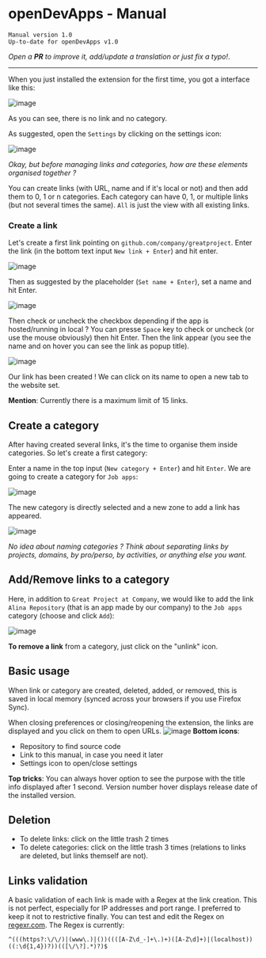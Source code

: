 <!--
    openDevApps - Open quickly local or remote development-related apps, through a small list of links.
    Copyright (C) 2021 Samuel Roland

    This program is free software: you can redistribute it and/or modify
    it under the terms of the GNU General Public License as published by
    the Free Software Foundation, either version 3 of the License, or
    (at your option) any later version.

    This program is distributed in the hope that it will be useful,
    but WITHOUT ANY WARRANTY; without even the implied warranty of
    MERCHANTABILITY or FITNESS FOR A PARTICULAR PURPOSE.  See the
    GNU General Public License for more details.

    You should have received a copy of the GNU General Public License
    along with this program.  If not, see <https://www.gnu.org/licenses/>.
-->
# openDevApps - Manual

    Manual version 1.0
    Up-to-date for openDevApps v1.0  
*Open a **PR** to improve it, add/update a translation or just fix a typo!*.

---

When you just installed the extension for the first time, you got a interface like this:

<img alt="image" src="https://user-images.githubusercontent.com/47849646/133944442-585081e4-c16a-4151-b78e-6874ba6b897e.png">

As you can see, there is no link and no category.

As suggested, open the `Settings` by clicking on the settings icon:

<img alt="image" src="https://user-images.githubusercontent.com/47849646/133944463-1f25fec6-4090-4f16-90f4-fc96b83d6703.png">

*Okay, but before managing links and categories, how are these elements organised together ?*

You can create links (with URL, name and if it's local or not) and then add them to 0, 1 or n categories. Each category can have 0, 1, or multiple links (but not several times the same). `All` is just the view with all existing links.

### Create a link
Let's create a first link pointing on `github.com/company/greatproject`. Enter the link (in the bottom text input `New link + Enter`) and hit enter.

<img alt="image" src="https://user-images.githubusercontent.com/47849646/133944576-1d820abc-8042-439f-a079-ee98185790c8.png">

Then as suggested by the placeholder (`Set name + Enter`), set a name and hit Enter.

<img alt="image" src="https://user-images.githubusercontent.com/47849646/133944656-e7f74f59-8e7b-427a-800d-355a47323414.png">

Then check or uncheck the checkbox depending if the app is hosted/running in local ? You can presse `Space` key to check or uncheck (or use the mouse obviously) then hit Enter. Then the link appear (you see the name and on hover you can see the link as popup title).

<img alt="image" src="https://user-images.githubusercontent.com/47849646/133944731-f9da233c-95a2-47b7-ad72-6a7348d334c8.png">

Our link has been created ! We can click on its name to open a new tab to the website set.

**Mention**: Currently there is a maximum limit of 15 links.

## Create a category
After having created several links, it's the time to organise them inside categories. So let's create a first category:

Enter a name in the top input (`New category + Enter`) and hit `Enter`. We are going to create a category for `Job apps`:

<img alt="image" src="https://user-images.githubusercontent.com/47849646/133944804-4ca26854-d622-42e6-96fa-da472d24db33.png">

The new category is directly selected and a new zone to add a link has appeared.

<img alt="image" src="https://user-images.githubusercontent.com/47849646/133944851-54c0d35d-9154-4c9c-a765-0ce5126933ca.png">

*No idea about naming categories ? Think about separating links by projects, domains, by pro/perso, by activities, or anything else you want.*

## Add/Remove links to a category

Here, in addition to `Great Project at Company`, we would like to add the link `Alina Repository` (that is an app made by our company) to the `Job apps` category (choose and click `Add`):

![image](https://user-images.githubusercontent.com/47849646/133944978-a908d2a8-46db-43d2-b7a7-f3631c32542e.png)

**To remove a link** from a category, just click on the "unlink" icon.

## Basic usage
When link or category are created, deleted, added, or removed, this is saved in local memory (synced across your browsers if you use Firefox Sync).

When closing preferences or closing/reopening the extension, the links are displayed and you click on them to open URLs.
![image](https://user-images.githubusercontent.com/47849646/133945260-66cdcb05-3624-44f9-a2e5-0a8b07b352bb.png)
**Bottom icons**:
- Repository to find source code
- Link to this manual, in case you need it later
- Settings icon to open/close settings

**Top tricks**:
You can always hover option to see the purpose with the title info displayed after 1 second. Version number hover displays release date of the installed version.

## Deletion
- To delete links: click on the little trash 2 times
- To delete categories: click on the little trash 3 times (relations to links are deleted, but links themself are not).

## Links validation
A basic validation of each link is made with a Regex at the link creation. This is not perfect, especially for IP addresses and port range. I preferred to keep it not to restrictive finally. You can test and edit the Regex on [regexr.com](https://regexr.com/5pus0). The Regex is currently:
```
^(((https?:\/\/)|(www\.)|())((([A-Z\d_-]+\.)+)([A-Z\d]+)|(localhost))((:\d{1,4})?))(([\/\?].*)?)$
```
